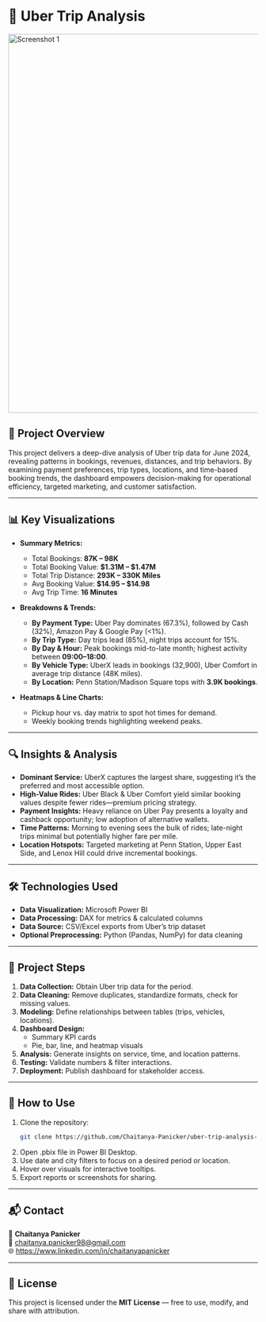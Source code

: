 # 🚖 Uber Trip Analysis

<img width="1317" height="764" alt="Screenshot 1" src="https://github.com/user-attachments/assets/eef0fef0-51c4-4352-ae2e-6755257325d3" />

## 📌 Project Overview
This project delivers a deep-dive analysis of Uber trip data for June 2024, revealing patterns in bookings, revenues, distances, and trip behaviors. By examining payment preferences, trip types, locations, and time-based booking trends, the dashboard empowers decision-making for operational efficiency, targeted marketing, and customer satisfaction.

---

## 📊 Key Visualizations
- **Summary Metrics:**  
  - Total Bookings: **87K – 98K**  
  - Total Booking Value: **$1.31M – $1.47M**  
  - Total Trip Distance: **293K – 330K Miles**  
  - Avg Booking Value: **$14.95 – $14.98**  
  - Avg Trip Time: **16 Minutes**

- **Breakdowns & Trends:**  
  - **By Payment Type:** Uber Pay dominates (67.3%), followed by Cash (32%), Amazon Pay & Google Pay (<1%).  
  - **By Trip Type:** Day trips lead (85%), night trips account for 15%.  
  - **By Day & Hour:** Peak bookings mid-to-late month; highest activity between **09:00–18:00**.  
  - **By Vehicle Type:** UberX leads in bookings (32,900), Uber Comfort in average trip distance (48K miles).  
  - **By Location:** Penn Station/Madison Square tops with **3.9K bookings**.

- **Heatmaps & Line Charts:**  
  - Pickup hour vs. day matrix to spot hot times for demand.  
  - Weekly booking trends highlighting weekend peaks.

---

## 🔍 Insights & Analysis
- **Dominant Service:** UberX captures the largest share, suggesting it’s the preferred and most accessible option.
- **High-Value Rides:** Uber Black & Uber Comfort yield similar booking values despite fewer rides—premium pricing strategy.
- **Payment Insights:** Heavy reliance on Uber Pay presents a loyalty and cashback opportunity; low adoption of alternative wallets.
- **Time Patterns:** Morning to evening sees the bulk of rides; late-night trips minimal but potentially higher fare per mile.
- **Location Hotspots:** Targeted marketing at Penn Station, Upper East Side, and Lenox Hill could drive incremental bookings.

---

## 🛠 Technologies Used
- **Data Visualization:** Microsoft Power BI  
- **Data Processing:** DAX for metrics & calculated columns  
- **Data Source:** CSV/Excel exports from Uber’s trip dataset  
- **Optional Preprocessing:** Python (Pandas, NumPy) for data cleaning

---

## 📂 Project Steps
1. **Data Collection:** Obtain Uber trip data for the period.
2. **Data Cleaning:** Remove duplicates, standardize formats, check for missing values.
3. **Modeling:** Define relationships between tables (trips, vehicles, locations).
4. **Dashboard Design:**  
   - Summary KPI cards  
   - Pie, bar, line, and heatmap visuals  
5. **Analysis:** Generate insights on service, time, and location patterns.
6. **Testing:** Validate numbers & filter interactions.
7. **Deployment:** Publish dashboard for stakeholder access.

---

## 🚀 How to Use
1. Clone the repository:  
   ```bash
   git clone https://github.com/Chaitanya-Panicker/uber-trip-analysis-powerbi.git
2. Open .pbix file in Power BI Desktop.
3. Use date and city filters to focus on a desired period or location.
4. Hover over visuals for interactive tooltips.
5. Export reports or screenshots for sharing.

---

## 📬 Contact  
👤 **Chaitanya Panicker**  
📧 chaitanya.panicker98@gmail.com  
🌐 https://www.linkedin.com/in/chaitanyapanicker

---

## 📜 License  
This project is licensed under the **MIT License** — free to use, modify, and share with attribution. 
